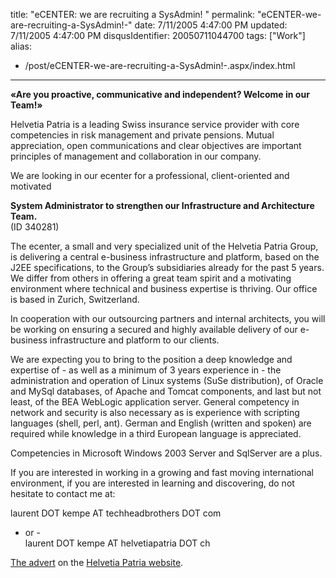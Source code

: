 title: "eCENTER: we are recruiting a SysAdmin! "
permalink: "eCENTER-we-are-recruiting-a-SysAdmin!-"
date: 7/11/2005 4:47:00 PM
updated: 7/11/2005 4:47:00 PM
disqusIdentifier: 20050711044700
tags: ["Work"]
alias:
 - /post/eCENTER-we-are-recruiting-a-SysAdmin!-.aspx/index.html
---
<span style="FONT-WEIGHT: bold">«Are you proactive, communicative and 
independent? Welcome in our Team!»</span>  

Helvetia Patria is a leading 
Swiss insurance service provider with core competencies in risk management and 
private pensions. Mutual appreciation, open communications and clear objectives 
are important principles of management and collaboration in our 
company.  
<!-- more -->

We are looking in our ecenter for a professional, 
client-oriented and motivated  

<span style="FONT-WEIGHT: bold">System 
Administrator to strengthen our Infrastructure and Architecture 
Team.</span>  
(ID 340281)  

The ecenter, a small and very specialized 
unit of the Helvetia Patria Group, is delivering a central e-business 
infrastructure and platform, based on the J2EE specifications, to the Group’s 
subsidiaries already for the past 5 years. We differ from others in offering a 
great team spirit and a motivating environment where technical and business 
expertise is thriving. Our office is based in Zurich, Switzerland.  

In 
cooperation with our outsourcing partners and internal architects, you will be 
working on ensuring a secured and highly available delivery of our e-business 
infrastructure and platform to our clients.  

We are expecting you to bring 
to the position a deep knowledge and expertise of - as well as a minimum of 3 
years experience in - the administration and operation of Linux systems (SuSe 
distribution), of Oracle and MySql databases, of Apache and Tomcat components, 
and last but not least, of the BEA WebLogic application server. General 
competency in network and security is also necessary as is experience with 
scripting languages (shell, perl, ant). German and English (written and spoken) 
are required while knowledge in a third European language is 
appreciated.  

Competencies in Microsoft Windows 2003 Server and SqlServer 
are a plus.  

If you are interested in working in a growing and fast moving 
international environment, if you are interested in learning and discovering, do 
not hesitate to contact me at:  

laurent DOT kempe AT techheadbrothers DOT 
com  
- or -  
laurent DOT kempe AT helvetiapatria DOT ch  

[The 
advert](http://www.jobs.ch/inserate_detail.php?inserat_id=340281&rubrik_id=125&psprachcode=de) on the [Helvetia Patria 
website](http://www.helvetiapatria.ch).
